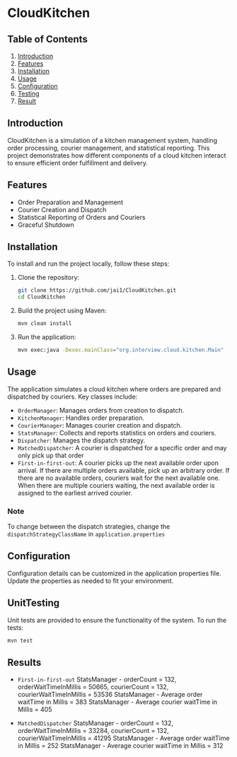 # CloudKitchen

## Table of Contents
1. [Introduction](#introduction)
2. [Features](#features)
3. [Installation](#installation)
4. [Usage](#usage)
5. [Configuration](#configuration)
6. [Testing](#unittesting)
7. [Result](#results)

## Introduction
CloudKitchen is a simulation of a kitchen management system, handling order processing, courier management, and statistical reporting. This project demonstrates how different components of a cloud kitchen interact to ensure efficient order fulfillment and delivery.

## Features
- Order Preparation and Management
- Courier Creation and Dispatch
- Statistical Reporting of Orders and Couriers
- Graceful Shutdown

## Installation
To install and run the project locally, follow these steps:

1. Clone the repository:
    ```bash
    git clone https://github.com/jai1/CloudKitchen.git
    cd CloudKitchen
    ```

2. Build the project using Maven:
    ```bash
    mvn clean install
    ```

3. Run the application:
    ```bash
    mvn exec:java -Dexec.mainClass="org.interview.cloud.kitchen.Main"
    ```

## Usage
The application simulates a cloud kitchen where orders are prepared and dispatched by couriers. Key classes include:

- `OrderManager`: Manages orders from creation to dispatch.
- `KitchenManager`: Handles order preparation.
- `CourierManager`: Manages courier creation and dispatch.
- `StatsManager`: Collects and reports statistics on orders and couriers.
- `Dispatcher`: Manages the dispatch strategy.
- `MatchedDispatcher`: A courier is dispatched for a specific order and may only pick up that order
- `First-in-first-out`: A courier picks up the next available order upon arrival. If there are
                        multiple orders available, pick up an arbitrary order. If there are no available orders,
                        couriers wait for the next available one. When there are multiple couriers waiting, the
                        next available order is assigned to the earliest arrived courier.

### Note
To change between the dispatch strategies, change the `dispatchStrategyClassName` in `application.properties`

## Configuration
Configuration details can be customized in the application properties file. Update the properties as needed to fit your environment.

## UnitTesting
Unit tests are provided to ensure the functionality of the system. To run the tests:

```bash
mvn test
```

## Results

- `First-in-first-out`
StatsManager - orderCount = 132, orderWaitTimeInMillis = 50665, courierCount = 132, courierWaitTimeInMillis = 53536
StatsManager - Average order waitTime in Millis = 383
StatsManager - Average courier waitTime in Millis = 405

- `MatchedDispatcher`
StatsManager - orderCount = 132, orderWaitTimeInMillis = 33284, courierCount = 132, courierWaitTimeInMillis = 41295
StatsManager - Average order waitTime in Millis = 252
StatsManager - Average courier waitTime in Millis = 312